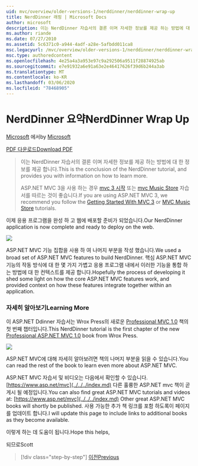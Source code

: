 ```yaml
---
uid: mvc/overview/older-versions-1/nerddinner/nerddinner-wrap-up
title: NerdDinner 래핑 | Microsoft Docs
author: microsoft
description: 이는 NerdDinner 자습서의 결론 이며 자세한 정보를 제공 하는 방법에 대 한 정보를 제공 합니다.
ms.author: riande
ms.date: 07/27/2010
ms.assetid: 5c6371c0-a944-4adf-a28e-5afbdd011ca8
msc.legacyurl: /mvc/overview/older-versions-1/nerddinner/nerddinner-wrap-up
msc.type: authoredcontent
ms.openlocfilehash: 4e25a4a3a953e97c9a292506a9511f28874925ab
ms.sourcegitcommit: e7e91932a6e91a63e2e46417626f39d6b244a3ab
ms.translationtype: MT
ms.contentlocale: ko-KR
ms.lasthandoff: 03/06/2020
ms.locfileid: "78468905"
---
```

# <a name="nerddinner-wrap-up"></a><span data-ttu-id="9040c-103">NerdDinner 요약</span><span class="sxs-lookup"><span data-stu-id="9040c-103">NerdDinner Wrap Up</span></span>

<span data-ttu-id="9040c-104">[Microsoft](https://github.com/microsoft) 에서</span><span class="sxs-lookup"><span data-stu-id="9040c-104">by [Microsoft](https://github.com/microsoft)</span></span>

[<span data-ttu-id="9040c-105">PDF 다운로드</span><span class="sxs-lookup"><span data-stu-id="9040c-105">Download PDF</span></span>](http://aspnetmvcbook.s3.amazonaws.com/aspnetmvc-nerdinner_v1.pdf)

> <span data-ttu-id="9040c-106">이는 NerdDinner 자습서의 결론 이며 자세한 정보를 제공 하는 방법에 대 한 정보를 제공 합니다.</span><span class="sxs-lookup"><span data-stu-id="9040c-106">This is the conclusion of the NerdDinner tutorial, and provides you with information on how to learn more.</span></span>
> 
> <span data-ttu-id="9040c-107">ASP.NET MVC 3을 사용 하는 경우 [mvc 3 시작](../../older-versions/getting-started-with-aspnet-mvc3/cs/intro-to-aspnet-mvc-3.md) 또는 [mvc Music Store](../../older-versions/mvc-music-store/mvc-music-store-part-1.md) 자습서를 따르는 것이 좋습니다.</span><span class="sxs-lookup"><span data-stu-id="9040c-107">If you are using ASP.NET MVC 3, we recommend you follow the [Getting Started With MVC 3](../../older-versions/getting-started-with-aspnet-mvc3/cs/intro-to-aspnet-mvc-3.md) or [MVC Music Store](../../older-versions/mvc-music-store/mvc-music-store-part-1.md) tutorials.</span></span>

<span data-ttu-id="9040c-108">이제 응용 프로그램을 완성 하 고 웹에 배포할 준비가 되었습니다.</span><span class="sxs-lookup"><span data-stu-id="9040c-108">Our NerdDinner application is now complete and ready to deploy on the web.</span></span>

![](nerddinner-wrap-up/_static/image1.png)

<span data-ttu-id="9040c-109">ASP.NET MVC 기능 집합을 사용 하 여 나머지 부분을 작성 했습니다.</span><span class="sxs-lookup"><span data-stu-id="9040c-109">We used a broad set of ASP.NET MVC features to build NerdDinner.</span></span> <span data-ttu-id="9040c-110">핵심 ASP.NET MVC 기능의 작동 방식에 대 한 몇 가지 가볍고 응용 프로그램 내에서 이러한 기능을 통합 하는 방법에 대 한 컨텍스트를 제공 합니다.</span><span class="sxs-lookup"><span data-stu-id="9040c-110">Hopefully the process of developing it shed some light on how the core ASP.NET MVC features work, and provided context on how these features integrate together within an application.</span></span>

### <a name="learning-more"></a><span data-ttu-id="9040c-111">자세히 알아보기</span><span class="sxs-lookup"><span data-stu-id="9040c-111">Learning More</span></span>

<span data-ttu-id="9040c-112">이 ASP.NET Ddinner 자습서는 Wrox Press의 새로운 [Professional MVC 1.0](https://www.amazon.com/gp/product/0470384611?ie=UTF8&amp;tag=scoblo04-20&amp;linkCode=xm2&amp;camp=1789&amp;creativeASIN=0470384611) 책의 첫 번째 챕터입니다.</span><span class="sxs-lookup"><span data-stu-id="9040c-112">This NerdDinner tutorial is the first chapter of the new [Professional ASP.NET MVC 1.0](https://www.amazon.com/gp/product/0470384611?ie=UTF8&amp;tag=scoblo04-20&amp;linkCode=xm2&amp;camp=1789&amp;creativeASIN=0470384611) book from Wrox Press.</span></span>

[![](https://mscblogs.blob.core.windows.net/media/scottgu/Media/bookcover1_6CAECF94.png)](https://www.amazon.com/gp/product/0470384611?ie=UTF8&amp;tag=scoblo04-20&amp;linkCode=xm2&amp;camp=1789&amp;creativeASIN=0470384611)

<span data-ttu-id="9040c-113">ASP.NET MVC에 대해 자세히 알아보려면 책의 나머지 부분을 읽을 수 있습니다.</span><span class="sxs-lookup"><span data-stu-id="9040c-113">You can read the rest of the book to learn even more about ASP.NET MVC.</span></span>

<span data-ttu-id="9040c-114">ASP.NET MVC 자습서 및 비디오는 다음에서 확인할 수 있습니다. [https://www.asp.net/mvc](../../../index.md) 다른 훌륭한 ASP.NET mvc 책이 곧 게시 될 예정입니다.</span><span class="sxs-lookup"><span data-stu-id="9040c-114">You can also find great ASP.NET MVC tutorials and videos at: [https://www.asp.net/mvc](../../../index.md) Other great ASP.NET MVC books will shortly be published.</span></span> <span data-ttu-id="9040c-115">사용 가능한 추가 책 링크를 포함 하도록이 페이지를 업데이트 합니다.</span><span class="sxs-lookup"><span data-stu-id="9040c-115">I will update this page to include links to additional books as they become available.</span></span>

<span data-ttu-id="9040c-116">이렇게 하는 데 도움이 됩니다.</span><span class="sxs-lookup"><span data-stu-id="9040c-116">Hope this helps,</span></span>

<span data-ttu-id="9040c-117">되므로</span><span class="sxs-lookup"><span data-stu-id="9040c-117">Scott</span></span>

> [!div class="step-by-step"]
> [<span data-ttu-id="9040c-118">이전</span><span class="sxs-lookup"><span data-stu-id="9040c-118">Previous</span></span>](enable-automated-unit-testing.md)
